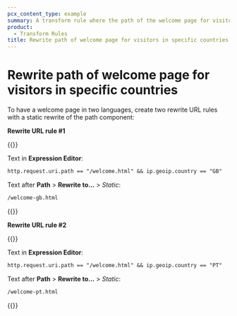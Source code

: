 ```yaml
---
pcx_content_type: example
summary: A transform rule where the path of the welcome page for visitors in specific countries is written with two URL rules.
product:
  - Transform Rules
title: Rewrite path of welcome page for visitors in specific countries
---
```


# Rewrite path of welcome page for visitors in specific countries

To have a welcome page in two languages, create two rewrite URL rules with a static rewrite of the path component:

**Rewrite URL rule #1**

{{<example>}}

Text in **Expression Editor**:

```txt
http.request.uri.path == "/welcome.html" && ip.geoip.country == "GB"
```

Text after **Path** > **Rewrite to...** > _Static_:

```txt
/welcome-gb.html
```

{{</example>}}

**Rewrite URL rule #2**

{{<example>}}

Text in **Expression Editor**:

```txt
http.request.uri.path == "/welcome.html" && ip.geoip.country == "PT"
```

Text after **Path** > **Rewrite to...** > _Static_:

```txt
/welcome-pt.html
```

{{</example>}}


